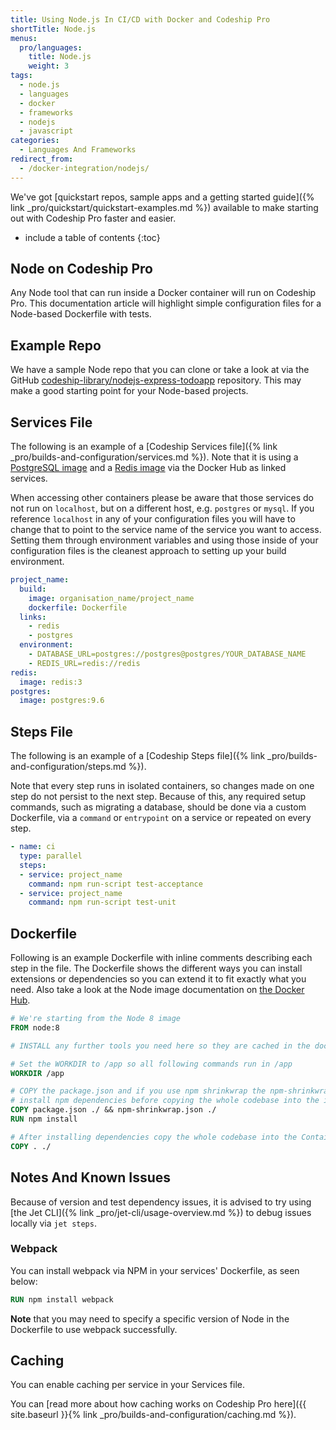 ```yaml
---
title: Using Node.js In CI/CD with Docker and Codeship Pro
shortTitle: Node.js
menus:
  pro/languages:
    title: Node.js
    weight: 3
tags:
  - node.js
  - languages
  - docker
  - frameworks
  - nodejs
  - javascript
categories:
  - Languages And Frameworks
redirect_from:
  - /docker-integration/nodejs/
---
```


<div class="info-block">
We've got [quickstart repos, sample apps and a getting started guide]({% link _pro/quickstart/quickstart-examples.md %}) available to make starting out with Codeship Pro faster and easier.
</div>

* include a table of contents
{:toc}

## Node on Codeship Pro

Any Node tool that can run inside a Docker container will run on Codeship Pro. This documentation article will highlight simple configuration files for a Node-based Dockerfile with tests.

## Example Repo

We have a sample Node repo that you can clone or take a look at via the GitHub [codeship-library/nodejs-express-todoapp](https://github.com/codeship-library/nodejs-express-todoapp) repository. This may make a good starting point for your Node-based projects.

## Services File

The following is an example of a [Codeship Services file]({% link _pro/builds-and-configuration/services.md %}). Note that it is using a [PostgreSQL image](https://hub.docker.com/_/postgres/) and a [Redis image](https://hub.docker.com/_/redis/) via the Docker Hub as linked services.

When accessing other containers please be aware that those services do not run on `localhost`, but on a different host, e.g. `postgres` or `mysql`. If you reference `localhost` in any of your configuration files you will have to change that to point to the service name of the service you want to access. Setting them through environment variables and using those inside of your configuration files is the cleanest approach to setting up your build environment.

```yaml
project_name:
  build:
    image: organisation_name/project_name
    dockerfile: Dockerfile
  links:
    - redis
    - postgres
  environment:
    - DATABASE_URL=postgres://postgres@postgres/YOUR_DATABASE_NAME
    - REDIS_URL=redis://redis
redis:
  image: redis:3
postgres:
  image: postgres:9.6
```

## Steps File

The following is an example of a [Codeship Steps file]({% link _pro/builds-and-configuration/steps.md %}).

Note that every step runs in isolated containers, so changes made on one step do not persist to the next step.  Because of this, any required setup commands, such as migrating a database, should be done via a custom Dockerfile, via a `command` or `entrypoint` on a service or repeated on every step.

```yaml
- name: ci
  type: parallel
  steps:
  - service: project_name
    command: npm run-script test-acceptance
  - service: project_name
    command: npm run-script test-unit
```

## Dockerfile

Following is an example Dockerfile with inline comments describing each step in the file. The Dockerfile shows the different ways you can install extensions or dependencies so you can extend it to fit exactly what you need. Also take a look at the Node image documentation on [the Docker Hub](https://hub.docker.com/_/node/).

```dockerfile
# We're starting from the Node 8 image
FROM node:8

# INSTALL any further tools you need here so they are cached in the docker build

# Set the WORKDIR to /app so all following commands run in /app
WORKDIR /app

# COPY the package.json and if you use npm shrinkwrap the npm-shrinkwrap.json and
# install npm dependencies before copying the whole codebase into the image.
COPY package.json ./ && npm-shrinkwrap.json ./
RUN npm install

# After installing dependencies copy the whole codebase into the Container to not invalidate the cache before
COPY . ./
```

## Notes And Known Issues

Because of version and test dependency issues, it is advised to try using [the Jet CLI]({% link _pro/jet-cli/usage-overview.md %}) to debug issues locally via `jet steps`.

### Webpack

You can install webpack via NPM in your services' Dockerfile, as seen below:

```dockerfile
RUN npm install webpack
```

**Note** that you may need to specify a specific version of Node in the Dockerfile to use webpack successfully.

## Caching

You can enable caching per service in your Services file.

You can [read more about how caching works on Codeship Pro here]({{ site.baseurl }}{% link _pro/builds-and-configuration/caching.md %}).
